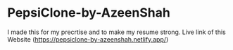 # PepsiClone-by-AzeenShah
I made this for my precrtise and to make my resume strong.
Live link of this Website (https://pepsiclone-by-azeenshah.netlify.app/)